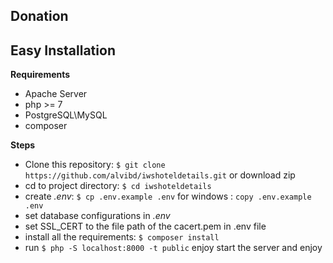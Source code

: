 Donation
-----------------

Easy Installation
-----------------
**Requirements**
- Apache Server
- php >= 7
- PostgreSQL\MySQL
- composer

**Steps**
- Clone this repository: `$ git clone https://github.com/alvibd/iwshoteldetails.git` or download zip
- cd to project directory: `$ cd iwshoteldetails`
- create _.env_: `$ cp .env.example .env` for windows : `copy .env.example .env`
- set database configurations in _.env_
- set SSL_CERT to the file path of the cacert.pem in .env file
- install all the requirements: `$ composer install`
- run `$ php -S localhost:8000 -t public` enjoy start the server and enjoy
